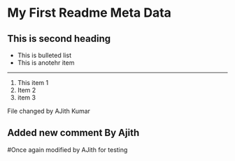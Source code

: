 # My First Readme Meta Data
## This is second heading
- This is bulleted list
- This is anotehr item

---
1. This item 1
2. Item 2
3. item 3


File changed by AJith Kumar

## Added new comment By Ajith

#Once again modified by AJith for testing
